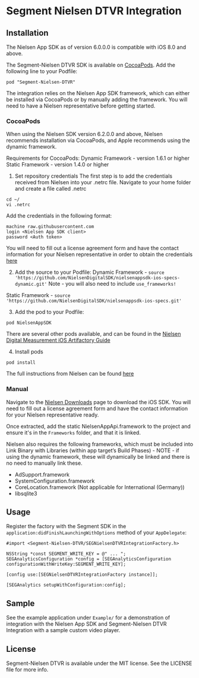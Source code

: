 # Segment Nielsen DTVR Integration

## Installation

The Nielsen App SDK as of version 6.0.0.0 is compatible with iOS 8.0 and above.

The Segment-Nielsen DTVR SDK is available on [CocoaPods](http://cocoapods.org). Add the following line to your Podfile:

```
pod "Segment-Nielsen-DTVR"
```

The integration relies on the Nielsen App SDK framework, which can either be installed via CocoaPods or by manually adding the framework.
You will need to have a Nielsen representative before getting started.

### CocoaPods

When using the Nielsen SDK version 6.2.0.0 and above, Nielsen recommends installation via CocoaPods, and Apple recommends using the dynamic framework.

Requirements for CocoaPods:
Dynamic Framework - version 1.6.1 or higher
Static Framework - version 1.4.0 or higher

1. Set repository credentials
The first step is to add the credentials received from Nielsen into your .netrc file. Navigate to your home folder and create a file called .netrc
```
cd ~/
vi .netrc
```

Add the credentials in the following format:
```
machine raw.githubusercontent.com
login <Nielsen App SDK client>
password <Auth token>
```

You will need to fill out a license agreement form and have the contact information for your Nielsen representative in order to obtain the credentials [here](https://engineeringportal.nielsen.com/docs/Special:Downloads)

2. Add the source to your Podfile:
Dynamic Framework - `source 'https://github.com/NielsenDigitalSDK/nielsenappsdk-ios-specs-dynamic.git'`
Note - you will also need to include `use_frameworks!`

Static Framework - `source 'https://github.com/NielsenDigitalSDK/nielsenappsdk-ios-specs.git'`

3. Add the pod to your Podfile:

`pod NielsenAppSDK`

There are several other pods available, and can be found in the [Nielsen Digital Measurement iOS Artifactory Guide](https://engineeringportal.nielsen.com/docs/Digital_Measurement_iOS_Artifactory_Guide)

4. Install pods

`pod install`

The full instructions from Nielsen can be found [here](https://engineeringportal.nielsen.com/docs/Digital_Measurement_iOS_Artifactory_Guide)

### Manual

Navigate to the [Nielsen Downloads](https://engineeringportal.nielsen.com/docs/Special:Downloads) page to download the iOS SDK.
You will need to fill out a license agreement form and have the contact information for your Nielsen representative ready.

Once extracted, add the static NielsenAppApi.framework to the project and ensure it's in the `Frameworks` folder, and that it is linked.

Nielsen also requires the following frameworks, which must be included into Link Binary with Libraries (within app target’s Build Phases) - NOTE - if using the dynamic framework, these will dynamically be linked and there is no need to manually link these.
  - AdSupport.framework
  - SystemConfiguration.framework
  - CoreLocation.framework (Not applicable for International (Germany))
  - libsqlite3

## Usage

Register the factory with the Segment SDK in the `application:didFinishLaunchingWithOptions` method of your `AppDelegate`:

`#import <Segment-Nielsen-DTVR/SEGNielsenDTVRIntegrationFactory.h>`

```
NSString *const SEGMENT_WRITE_KEY = @" ... ";
SEGAnalyticsConfiguration *config = [SEGAnalyticsConfiguration configurationWithWriteKey:SEGMENT_WRITE_KEY];

[config use:[SEGNielsenDTVRIntegrationFactory instance]];

[SEGAnalytics setupWithConfiguration:config];
```

## Sample

See the example application under `Example/` for a demonstration of integration with the Nielsen App SDK and Segment-Nielsen DTVR Integration with a sample custom video player.

## License

Segment-Nielsen DTVR is available under the MIT license. See the LICENSE file for more info.

